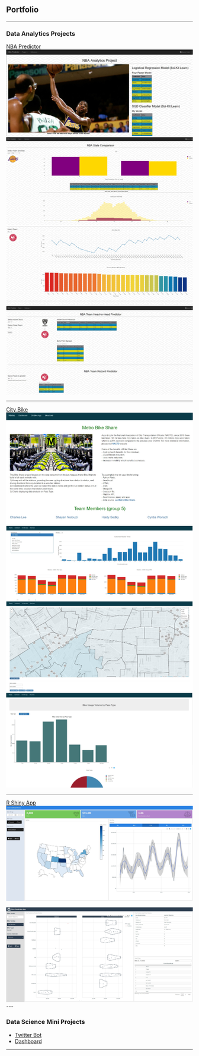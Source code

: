 ## Portfolio

---

### Data Analytics Projects

[NBA Predictor](/nba_project)
<img src="images/nba_pred_1.jpg?raw=true"/>
<img src="images/nba_pred_2.jpg?raw=true"/>
<img src="images/nba_pred_3.jpg?raw=true"/>
<img src="images/nba_pred_4.jpg?raw=true"/>

---
[City Bike](/city_bike) 
<img src="images/city_bike_1.jpg?raw=true"/>
<img src="images/city_bike_2.jpg?raw=true"/>
<img src="images/city_bike_3.jpg?raw=true"/>
<img src="images/city_bike_4.jpg?raw=true"/>

---
[R Shiny App](/r_shiny_web_app)
<img src="images/r_shiny_flex_dashboard.jpg?raw=true"/>

<img src="images/r_shiny_predict_app.jpg?raw=true"/>
---

### Data Science Mini Projects

- [Twitter Bot](/twitter_bot)
- [Dashboard](/bellybutton_dashboard)

---
